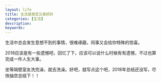```yaml
---
layout: life
title: 生活是艰苦又美好的
categories: [生活]
description: 
keywords: 
---
```


生活中总会发生意想不到的事情，很难琢磨，同事又会给你特殊的惊喜。

2018应该是有一些遗憾吧，回忆了下，应该可以说什么时候有有遗憾，不过也算完成一件人生大事。

坐等隔壁室友洗完澡，就去洗澡。好吧，就写点这个吧，2018年总结还没写，尽快抽空总结下！！
